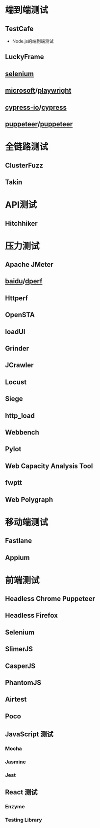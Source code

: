 # 端到端测试
## TestCafe
- Node.js的端到端测试

## LuckyFrame

##  [selenium](https://www.selenium.dev/projects/)

## [microsoft](https://github.com/microsoft)/**[playwright](https://github.com/microsoft/playwright)**

## [cypress-io](https://github.com/cypress-io)/**[cypress](https://github.com/cypress-io/cypress)**

## [puppeteer](https://github.com/puppeteer)/**[puppeteer](https://github.com/puppeteer/puppeteer)**

# 全链路测试
## ClusterFuzz
## Takin


# API测试
## Hitchhiker

# 压力测试
## Apache JMeter
## [baidu](https://github.com/baidu)/**[dperf](https://github.com/baidu/dperf)**
## Httperf
## OpenSTA
## loadUI
## Grinder
## JCrawler
##  Locust
## Siege
## http_load
## Webbench
## Pylot
## Web Capacity Analysis Tool
## fwptt
## Web Polygraph


# 移动端测试
## Fastlane
## Appium


# 前端测试
## Headless Chrome Puppeteer
## Headless Firefox
## Selenium
## SlimerJS
## CasperJS
## PhantomJS
## Airtest
## Poco
## JavaScript 测试
### Mocha
### Jasmine
### Jest

## React 测试
### Enzyme
### Testing Library